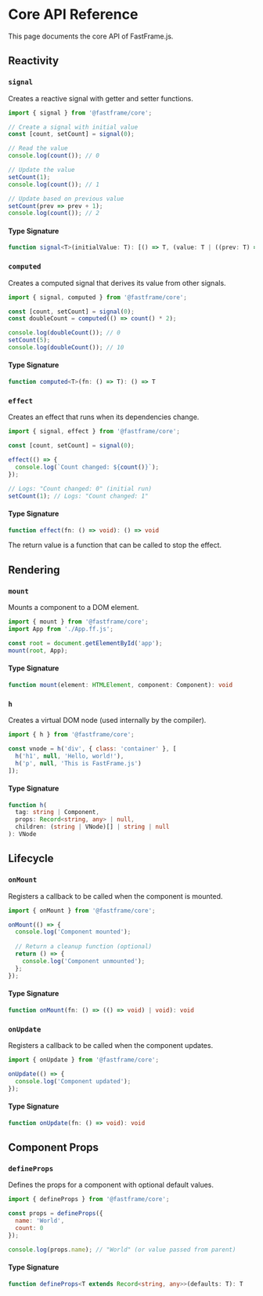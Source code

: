 # Core API Reference

This page documents the core API of FastFrame.js.

## Reactivity

### `signal`

Creates a reactive signal with getter and setter functions.

```js
import { signal } from '@fastframe/core';

// Create a signal with initial value
const [count, setCount] = signal(0);

// Read the value
console.log(count()); // 0

// Update the value
setCount(1);
console.log(count()); // 1

// Update based on previous value
setCount(prev => prev + 1);
console.log(count()); // 2
```

#### Type Signature

```ts
function signal<T>(initialValue: T): [() => T, (value: T | ((prev: T) => T)) => void]
```

### `computed`

Creates a computed signal that derives its value from other signals.

```js
import { signal, computed } from '@fastframe/core';

const [count, setCount] = signal(0);
const doubleCount = computed(() => count() * 2);

console.log(doubleCount()); // 0
setCount(5);
console.log(doubleCount()); // 10
```

#### Type Signature

```ts
function computed<T>(fn: () => T): () => T
```

### `effect`

Creates an effect that runs when its dependencies change.

```js
import { signal, effect } from '@fastframe/core';

const [count, setCount] = signal(0);

effect(() => {
  console.log(`Count changed: ${count()}`);
});

// Logs: "Count changed: 0" (initial run)
setCount(1); // Logs: "Count changed: 1"
```

#### Type Signature

```ts
function effect(fn: () => void): () => void
```

The return value is a function that can be called to stop the effect.

## Rendering

### `mount`

Mounts a component to a DOM element.

```js
import { mount } from '@fastframe/core';
import App from './App.ff.js';

const root = document.getElementById('app');
mount(root, App);
```

#### Type Signature

```ts
function mount(element: HTMLElement, component: Component): void
```

### `h`

Creates a virtual DOM node (used internally by the compiler).

```js
import { h } from '@fastframe/core';

const vnode = h('div', { class: 'container' }, [
  h('h1', null, 'Hello, world!'),
  h('p', null, 'This is FastFrame.js')
]);
```

#### Type Signature

```ts
function h(
  tag: string | Component,
  props: Record<string, any> | null,
  children: (string | VNode)[] | string | null
): VNode
```

## Lifecycle

### `onMount`

Registers a callback to be called when the component is mounted.

```js
import { onMount } from '@fastframe/core';

onMount(() => {
  console.log('Component mounted');
  
  // Return a cleanup function (optional)
  return () => {
    console.log('Component unmounted');
  };
});
```

#### Type Signature

```ts
function onMount(fn: () => (() => void) | void): void
```

### `onUpdate`

Registers a callback to be called when the component updates.

```js
import { onUpdate } from '@fastframe/core';

onUpdate(() => {
  console.log('Component updated');
});
```

#### Type Signature

```ts
function onUpdate(fn: () => void): void
```

## Component Props

### `defineProps`

Defines the props for a component with optional default values.

```js
import { defineProps } from '@fastframe/core';

const props = defineProps({
  name: 'World',
  count: 0
});

console.log(props.name); // "World" (or value passed from parent)
```

#### Type Signature

```ts
function defineProps<T extends Record<string, any>>(defaults: T): T
```

